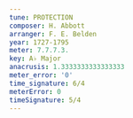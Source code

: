 ```yaml
---
tune: PROTECTION
composer: H. Abbott
arranger: F. E. Belden
year: 1727-1795
meter: 7.7.7.3.
key: A♭ Major
anacrusis: 1.3333333333333333
meter_error: '0'
time_signature: 6/4
meterError: 0
timeSignature: 5/4
---
```

